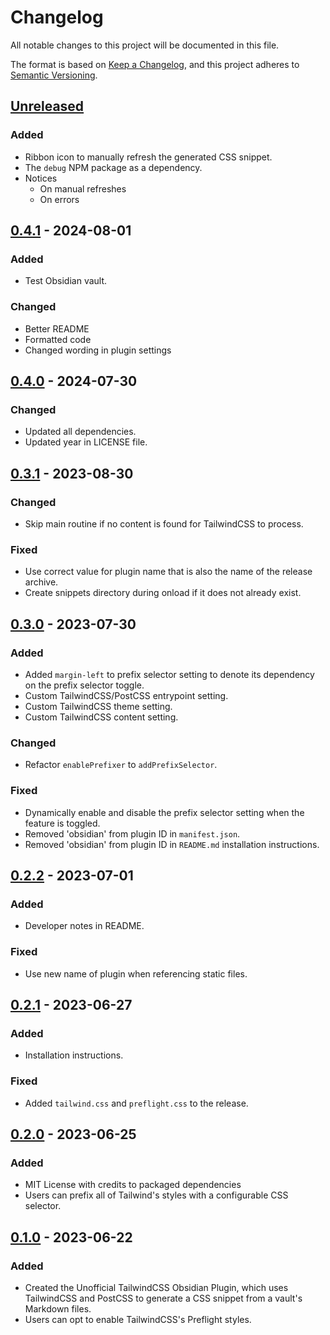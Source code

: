 # Changelog

All notable changes to this project will be documented in this file.

The format is based on [Keep a Changelog](https://keepachangelog.com/en/1.0.0/),
and this project adheres to
[Semantic Versioning](https://semver.org/spec/v2.0.0.html).

<!-- #### Subheading order reference -->
<!-- -   `Added` -->
<!-- -   `Changed` -->
<!-- -   `Deprecated` -->
<!-- -   `Removed` -->
<!-- -   `Fixed` -->
<!-- -   `Security` -->

## [Unreleased]

### Added

-   Ribbon icon to manually refresh the generated CSS snippet.
-   The `debug` NPM package as a dependency.
-   Notices
    -   On manual refreshes
    -   On errors

## [0.4.1] - 2024-08-01

### Added

-   Test Obsidian vault.

### Changed

-   Better README
-   Formatted code
-   Changed wording in plugin settings

## [0.4.0] - 2024-07-30

### Changed

-   Updated all dependencies.
-   Updated year in LICENSE file.

## [0.3.1] - 2023-08-30

### Changed

-   Skip main routine if no content is found for TailwindCSS to process.

### Fixed

-   Use correct value for plugin name that is also the name of the release
    archive.
-   Create snippets directory during onload if it does not already exist.

## [0.3.0] - 2023-07-30

### Added

-   Added `margin-left` to prefix selector setting to denote its dependency on
    the prefix selector toggle.
-   Custom TailwindCSS/PostCSS entrypoint setting.
-   Custom TailwindCSS theme setting.
-   Custom TailwindCSS content setting.

### Changed

-   Refactor `enablePrefixer` to `addPrefixSelector`.

### Fixed

-   Dynamically enable and disable the prefix selector setting when the feature
    is toggled.
-   Removed 'obsidian' from plugin ID in `manifest.json`.
-   Removed 'obsidian' from plugin ID in `README.md` installation instructions.

## [0.2.2] - 2023-07-01

### Added

-   Developer notes in README.

### Fixed

-   Use new name of plugin when referencing static files.

## [0.2.1] - 2023-06-27

### Added

-   Installation instructions.

### Fixed

-   Added `tailwind.css` and `preflight.css` to the release.

## [0.2.0] - 2023-06-25

### Added

-   MIT License with credits to packaged dependencies
-   Users can prefix all of Tailwind's styles with a configurable CSS selector.

## [0.1.0] - 2023-06-22

### Added

-   Created the Unofficial TailwindCSS Obsidian Plugin, which uses TailwindCSS
    and PostCSS to generate a CSS snippet from a vault's Markdown files.
-   Users can opt to enable TailwindCSS's Preflight styles.

[unreleased]:
	https://github.com/nicholas-wilcox/unofficial-tailwindcss-obsidian-plugin/compare/0.4.1...HEAD
[0.4.1]:
	https://github.com/nicholas-wilcox/unofficial-tailwindcss-obsidian-plugin/compare/0.4.0...0.4.1
[0.4.0]:
	https://github.com/nicholas-wilcox/unofficial-tailwindcss-obsidian-plugin/compare/0.3.1...0.4.0
[0.3.1]:
	https://github.com/nicholas-wilcox/unofficial-tailwindcss-obsidian-plugin/compare/0.3.0...0.3.1
[0.3.0]:
	https://github.com/nicholas-wilcox/unofficial-tailwindcss-obsidian-plugin/compare/0.2.2...0.3.0
[0.2.2]:
	https://github.com/nicholas-wilcox/unofficial-tailwindcss-obsidian-plugin/compare/0.2.1...0.2.2
[0.2.1]:
	https://github.com/nicholas-wilcox/unofficial-tailwindcss-obsidian-plugin/compare/0.2.0...0.2.1
[0.2.0]:
	https://github.com/nicholas-wilcox/unofficial-tailwindcss-obsidian-plugin/compare/0.1.0...0.2.0
[0.1.0]:
	https://github.com/nicholas-wilcox/unofficial-tailwindcss-obsidian-plugin/releases/tag/0.1.0
